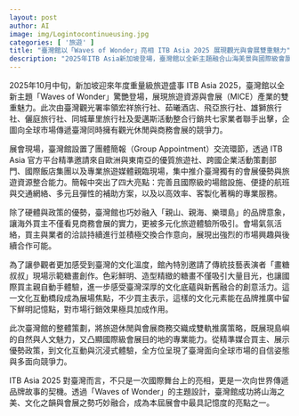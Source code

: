 ```yaml
---
layout: post
author: AI
image: img/Logintocontinueusing.jpg
categories: [ '旅遊' ]
title: "臺灣館以「Waves of Wonder」亮相 ITB Asia 2025 展現觀光與會展雙重魅力"  
description: "2025年ITB Asia新加坡登場，臺灣館以全新主題融合山海美景與國際級會展實力，透過精準買主媒合、文化互動與沉浸式體驗，成功吸引全球市場目光。"  "
---
```

2025年10月中旬，新加坡迎來年度重量級旅遊盛事 ITB Asia 2025，臺灣館以全新主題「Waves of Wonder」驚艷登場，展現旅遊資源與會展（MICE）產業的雙重魅力。此次由臺灣觀光署率領宏祥旅行社、茹曦酒店、飛亞旅行社、雄獅旅行社、儷庭旅行社、同城華里旅行社及愛邁斯活動整合行銷共七家業者聯手出擊，企圖向全球市場傳遞臺灣同時擁有觀光休閒與商務會展的競爭力。  

展會現場，臺灣館設置了團體簡報（Group Appointment）交流環節，透過 ITB Asia 官方平台精準邀請來自歐洲與東南亞的優質旅遊社、跨國企業活動策劃部門、國際飯店集團以及專業旅遊媒體親臨現場，集中推介臺灣獨有的會展優勢與旅遊資源整合能力。簡報中突出了四大亮點：完善且國際級的場館設施、便捷的航班與交通網絡、多元且彈性的補助方案，以及以高效率、客製化著稱的專業服務。  

除了硬體與政策的優勢，臺灣館也巧妙融入「親山、親海、樂環島」的品牌意象，讓海外買主不僅看見商務會展的實力，更被多元化旅遊體驗所吸引。會場氣氛活絡，買主與業者的洽談持續進行並積極交換合作意向，展現出強烈的市場興趣與後續合作可能。  

為了讓參觀者更加感受到臺灣的文化溫度，館內特別邀請了傳統技藝表演者「畫糖叔叔」現場示範糖畫創作。色彩鮮明、造型精緻的糖畫不僅吸引大量目光，也讓國際買主親自動手體驗，進一步感受臺灣深厚的文化底蘊與新舊融合的創意活力。這一文化互動橋段成為展場焦點，不少買主表示，這樣的文化元素能在品牌推廣中留下鮮明記憶點，對市場行銷效果極具加成作用。  

此次臺灣館的整體策劃，將旅遊休閒與會展商務交織成雙軌推廣策略，既展現島嶼的自然與人文魅力，又凸顯國際級會展目的地的專業能力。從精準媒合買主、展示優勢政策，到文化互動與沉浸式體驗，全方位呈現了臺灣面向全球市場的自信姿態與多面向競爭力。  

ITB Asia 2025 對臺灣而言，不只是一次國際舞台上的亮相，更是一次向世界傳遞品牌故事的契機。透過「Waves of Wonder」的主題設計，臺灣館成功將山海之美、文化之韻與會展之勢巧妙融合，成為本屆展會中最具記憶度的亮點之一。  
